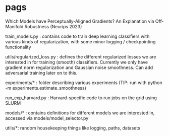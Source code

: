# pags
Which Models have Perceptually-Aligned Gradients? An Explanation via Off-Manifold Robustness (Neurips 2023)


train_models.py : contains code to train deep learning classifiers with various kinds of regularization, with some minor logging / checkpointing functionality

utils/regularized_loss.py : defines the different regularized losses we are interested in for training (smooth) classifiers. Currently we only have gradient norm regularization and Gaussian noise smoothness. Can add adversarial training later on to this.

experiments/* : folder describing various experiments (TIP: run with python -m experiments.estimate_smoothness)

run_exp_harvard.py : Harvard-specific code to run jobs on the grid using SLURM

models/* : contains definitions for different models we are interested in, accessed via models/model_selector.py

utils/*: random housekeeping things like logging, paths, datasets
